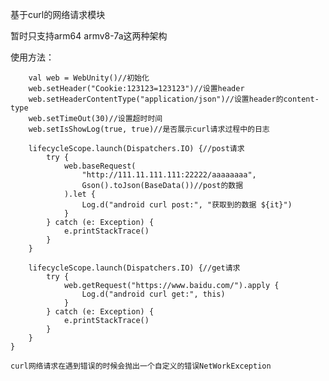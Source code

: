 基于curl的网络请求模块

暂时只支持arm64 armv8-7a这两种架构


使用方法：


        val web = WebUnity()//初始化
        web.setHeader("Cookie:123123=123123")//设置header
        web.setHeaderContentType("application/json")//设置header的content-type
        web.setTimeOut(30)//设置超时时间
        web.setIsShowLog(true, true)//是否展示curl请求过程中的日志
    
        lifecycleScope.launch(Dispatchers.IO) {//post请求
            try {
                web.baseRequest(
                    "http://111.11.111.111:22222/aaaaaaaa",
                    Gson().toJson(BaseData())//post的数据
                ).let {
                    Log.d("android curl post:", "获取到的数据 ${it}")
                }
            } catch (e: Exception) {
                e.printStackTrace()
            }
        }

        lifecycleScope.launch(Dispatchers.IO) {//get请求
            try {
                web.getRequest("https://www.baidu.com/").apply {
                    Log.d("android curl get:", this)
                }
            } catch (e: Exception) {
                e.printStackTrace()
            }
        }
    }

    curl网络请求在遇到错误的时候会抛出一个自定义的错误NetWorkException
